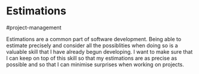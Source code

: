 # Estimations

#project-management

Estimations are a common part of software development. Being able to estimate precisely and consider all the possiblities when doing so is a valuable skill that I have already begun developing. I want to make sure that I can keep on top of this skill so that my estimations are as precise as possible and so that I can minimise surprises when working on projects.